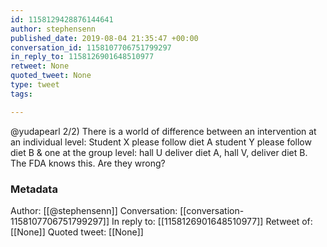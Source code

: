 ```yaml
---
id: 1158129428876144641
author: stephensenn
published_date: 2019-08-04 21:35:47 +00:00
conversation_id: 1158107706751799297
in_reply_to: 1158126901648510977
retweet: None
quoted_tweet: None
type: tweet
tags:

---
```


@yudapearl 2/2) There is a world of difference between an intervention at an individual level: Student X please follow diet A student Y please follow diet B &amp; one at the group level: hall U deliver diet A, hall V,  deliver diet B. The FDA knows this. Are they wrong?

### Metadata

Author: [[@stephensenn]]
Conversation: [[conversation-1158107706751799297]]
In reply to: [[1158126901648510977]]
Retweet of: [[None]]
Quoted tweet: [[None]]
